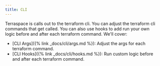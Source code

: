 ```yaml
---
title: CLI
---
```


Terraspace is calls out to the terraform cli. You can adjust the terraform cli commands that get called. You can also use hooks to add run your own logic before and after each terraform command.  We'll cover:

* [CLI Args]({% link _docs/cli/args.md %}): Adjust the args for each terraform command.
* [CLI Hooks]({% link _docs/cli/hooks.md %}): Run custom logic before and after each terraform command.
